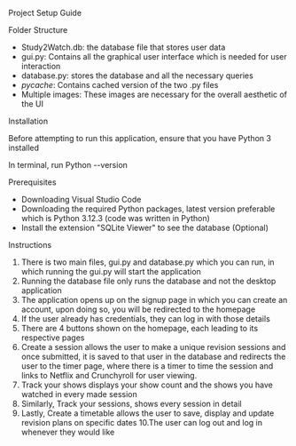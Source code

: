 Project Setup Guide

Folder Structure

- Study2Watch.db: the database file that stores user data 
- gui.py: Contains all the graphical user interface which is needed for user interaction
- database.py: stores the database and all the necessary queries
- _pycache_: Contains cached version of the two .py files
- Multiple images: These images are necessary for the overall aesthetic of the UI

Installation

Before attempting to run this application, ensure that you have Python 3 installed

In terminal, run
Python --version

Prerequisites 

- Downloading Visual Studio Code
- Downloading the required Python packages, latest version preferable which is Python 3.12.3 (code was written in Python)
- Install the extension "SQLite Viewer" to see the database (Optional)


Instructions
1. There is two main files, gui.py and database.py which you can run, in which running the gui.py will start the application
2. Running the database file only runs the database and not the desktop application
3. The application opens up on the signup page in which you can create an account, upon doing so, you will be redirected to the homepage
4. If the user already has credentials, they can log in with those details
5. There are 4 buttons shown on the homepage, each leading to its respective pages
6. Create a session allows the user to make a unique revision sessions and once submitted, it is saved to that user in the database and redirects the user to the timer page, where there is a timer to time the session and links to Netflix and Crunchyroll for user viewing.
7. Track your shows displays your show count and the shows you have watched in every made session
8. Similarly, Track your sessions, shows every session in detail
9. Lastly, Create a timetable allows the user to save, display and update revision plans on specific dates
10.The user can log out and log in whenever they would like

